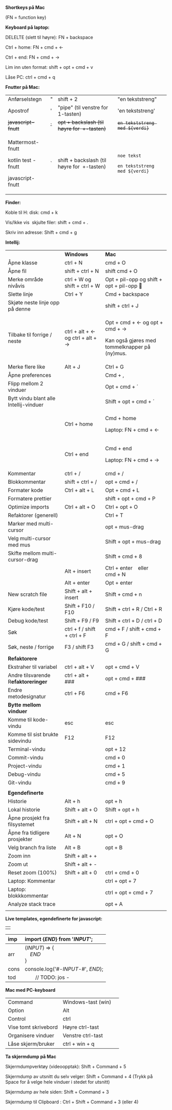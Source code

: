 ﻿**Shortkeys på Mac**

(FN = function key)

**Keyboard på laptop:**

DELELTE (slett til høyre): FN + backspace

Ctrl + home: FN + cmd + ←

Ctrl + end: FN + cmd + →

Lim inn uten format: shift + opt + cmd + v

Låse PC: ctrl + cmd + q

**Fnutter på Mac:**

|||||
| :- | :- | :- | :- |
|Anførselstegn|"|shift + 2|"en tekststreng"|
|Apostrof|'|"pipe" (til venstre for 1-tasten)|'en tekststreng'|
|~~javascript-fnutt~~|~~`~~|~~opt + backslash (til høyre for  +-tasten)~~|~~`en tekststreng med ${verdi}`~~|
|<p>Mattermost-fnutt</p><p>kotlin test -fnutt</p><p>javascript-fnutt</p>|`|shift + backslash (til høyre for  +-tasten)|<p>```noe tekst```</p><p></p><p>`en tekststreng med ${verdi}`</p>|

**Finder:**

Koble til H: disk: cmd + k

Vis/Ikke vis  skjulte filer: shift + cmd + .

Skriv inn adresse: Shift + cmd + g

**Intellij:**

||||
| :- | :- | :- |
||**Windows**|**Mac**|
|Åpne klasse|ctrl + N|cmd + O|
|Åpne fil|shift + ctrl + N|shift cmd + O|
|Merke område nivåvis|ctrl + W og shift + ctrl + W|Opt + pil-opp og shift + opt + pil-opp |
|Slette linje|Ctrl + Y|Cmd + backspace|
|Skjøte neste linje opp på denne||shift + ctrl + J|
|Tilbake til forrige / neste|ctrl + alt + <- og ctrl + alt + ->|<p>Opt + cmd + ← og opt + cmd + →</p><p>Kan også gjøres med tommelknapper på (ny)mus.</p>|
|Merke flere like|Alt + J|Ctrl + G|
|Åpne preferences||Cmd + ,|
|Flipp mellom 2 vinduer||Opt + cmd + ´ |
|Bytt vindu blant alle Intellij-vinduer||Shift + opt + cmd + ´  |
||Ctrl + home|<p>Cmd + home</p><p>Laptop: FN + cmd + ←</p>|
||Ctrl + end|<p>Cmd + end</p><p>Laptop: FN + cmd + →</p>|
|Kommentar|ctrl + /|cmd + /|
|Blokkommentar|shift + ctrl + /|opt + cmd + /|
|Formater kode|Ctrl + alt + L|Opt + cmd + L|
|Formatere prettier||shift + opt + cmd + P|
|Optimize imports|Ctrl + alt + O|Ctrl + opt + O|
|Refaktorer (generell)||Ctrl + T|
|Marker med multi-cursor||opt + mus-drag|
|Velg multi-cursor med mus||Shift + opt + mus-drag|
|Skifte mellom multi-cursor-drag||Shift + cmd + 8|
||Alt + insert|Ctrl + enter    eller    cmd + N|
||Alt + enter|Opt + enter|
|New scratch file|Shift + alt + insert|Shift + cmd + n|
|Kjøre kode/test|Shift + F10 / F10|Shift + ctrl + R / Ctrl + R|
|Debug kode/test|Shift + F9 / F9|Shift + ctrl + D / ctrl + D|
|Søk|ctrl + f / shift + ctrl + F|cmd + F / shift + cmd + F|
|Søk, neste / forrige|F3 / shift F3|cmd + G / shift + cmd + G|
|**Refaktorere**|||
|Ekstraher til variabel|ctrl + alt + V|opt + cmd + V|
|Andre tilsvarende R**efaktoreringer**|ctrl + alt + ###|opt + cmd + ###|
|Endre metodesignatur|ctrl + F6|cmd + F6|
|**Bytte mellom vinduer**|||
|Komme til kode-vindu|esc|esc|
|Komme til sist brukte sidevindu|F12|F12|
|Terminal-vindu||opt + 12|
|Commit-vindu||cmd + 0|
|Project-vindu||cmd + 1|
|Debug-vindu||cmd + 5|
|Git-vindu||cmd + 9|
||||
|**Egendefinerte**|||
|Historie|Alt + h|opt + h|
|Lokal historie|Shift + alt + O|Shift + opt + h|
|Åpne prosjekt fra filsystemet|Shift + alt + N|ctrl + opt + cmd + O|
|Åpne fra tidligere prosjekter|Alt + N|opt + O|
|Velg branch fra liste|Alt + B|opt + B|
|Zoom inn|Shift + alt + +||
|Zoom ut|Shift + alt + -||
|Reset zoom (100%)|Shift + alt + 0|ctrl + cmd + 0|
|Laptop: Kommentar||ctrl + opt + 7|
|Laptop: blokkkommentar||ctrl + opt + cmd + 7|
|Analyze stack trace||opt + A|
||||

**Live templates, egendefinerte for javascript:**

||
| :- |
||

|imp|import {$END$} from '$INPUT$';|
| :- | :- |
|arr|($INPUT$) => {<br>`  `$END$<br>}|
|cons|console.log('#-$INPUT$-#', $END$);|
|tod|`    `// TODO: jos - |


**Mac med PC-keyboard**

||||
| :- | :- | :- |
|Command|Windows-tast (win)||
|Option|Alt||
|Control|ctrl||
|Vise tomt skrivebord|Høyre ctrl-tast||
|Organisere vinduer|Venstre ctrl-tast||
|Låse skjerm/bruker|ctrl + win + q||

**Ta skjermdump på Mac**

Skjermdumpverktøy (videoopptak): Shift + Command + 5

Skjermdump av utsnitt du selv velger: Shift + Command + 4 
(Trykk på Space for å velge hele vinduer i stedet for utsnitt)

Skjermdump av hele siden: Shift + Command + 3

Skjermdump til Clipboard : Ctrl + Shift + Command + 3 (eller 4) 

